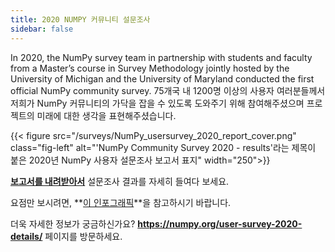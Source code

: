 ```yaml
---
title: 2020 NUMPY 커뮤니티 설문조사
sidebar: false
---
```


In 2020, the NumPy survey team in partnership with students and faculty from a Master’s course in Survey Methodology jointly hosted by the University of Michigan and the University of Maryland conducted the first official NumPy community survey. 75개국 내 1200명 이상의 사용자 여러분들께서 저희가 NumPy 커뮤니티의 가닥을 잡을 수 있도록 도와주기 위해 참여해주셨으며 프로젝트의 미래에 대한 생각을 표현해주셨습니다.

{{< figure src="/surveys/NumPy_usersurvey_2020_report_cover.png" class="fig-left" alt="'NumPy Community Survey 2020 - results'라는 제목이 붙은 2020년 NumPy 사용자 설문조사 보고서 표지" width="250">}}

**[보고서를 내려받아서](/surveys/NumPy_usersurvey_2020_report.pdf)** 설문조사 결과를 자세히 들여다 보세요.


요점만 보시려면, **[이 인포그래픽](https://github.com/numpy/numpy-surveys/blob/master/images/2020NumPysurveyresults_community_infographic.pdf)**을 참고하시기 바랍니다.

더욱 자세한 정보가 궁금하신가요? **https://numpy.org/user-survey-2020-details/** 페이지를 방문하세요.

